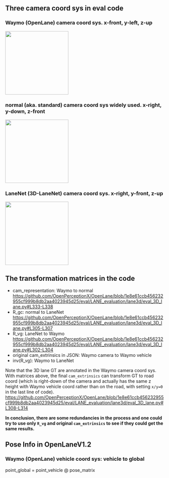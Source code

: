 ## Three camera coord sys in eval code
###  Waymo (OpenLane) camera coord sys. x-front, y-left, z-up
<img src=https://user-images.githubusercontent.com/84004614/186637017-3234346b-c2de-428f-b6b7-05e1730d2102.png  height = "200" />

###  normal (aka. standard) camera coord sys widely used. x-right, y-down, z-front
<img src=https://user-images.githubusercontent.com/84004614/186638119-c71123d6-c8f7-4df6-9950-fba3f444b229.png  height = "200" />

###  LaneNet (3D-LaneNet) camera coord sys. x-right, y-front, z-up
<img src=https://user-images.githubusercontent.com/84004614/186635860-0499b559-45d7-4386-a80f-d97c1996199b.png  height = "200"  />

##  The transformation matrices in the code

- cam_representation: Waymo to normal
https://github.com/OpenPerceptionX/OpenLane/blob/1e8e61ccb456232955cf999b8db2aa4023945d25/eval/LANE_evaluation/lane3d/eval_3D_lane.py#L333-L338
- R_gc: normal to LaneNet
https://github.com/OpenPerceptionX/OpenLane/blob/1e8e61ccb456232955cf999b8db2aa4023945d25/eval/LANE_evaluation/lane3d/eval_3D_lane.py#L305-L307
- R_vg: LaneNet to Waymo
https://github.com/OpenPerceptionX/OpenLane/blob/1e8e61ccb456232955cf999b8db2aa4023945d25/eval/LANE_evaluation/lane3d/eval_3D_lane.py#L302-L304
- original cam_extrinsics in JSON: Waymo camera to Waymo vehicle
- inv(R_vg): Waymo to LaneNet

Note that the 3D lane GT are annotated in the Waymo camera coord sys. With matrices above, the final `cam_extrinsics` can transform GT to road coord (which is right-down of the camera and actually has the same z height with Waymo vehicle coord rather than on the road, with setting `x/y=0` in the last line of code).
https://github.com/OpenPerceptionX/OpenLane/blob/1e8e61ccb456232955cf999b8db2aa4023945d25/eval/LANE_evaluation/lane3d/eval_3D_lane.py#L308-L314

**In conclusion, there are some redundancies in the process and one could try to use only `R_vg` and original `cam_extrinsics` to see if they could get the same results.**

## Pose Info in OpenLaneV1.2
### Waymo (OpenLane) vehicle coord sys: vehicle to global
point_global = point_vehicle @ pose_matrix
